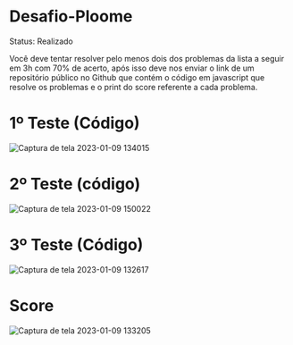 # Desafio-Ploome

Status: Realizado

Você deve tentar resolver pelo menos dois dos problemas da lista a seguir em 3h com 70%
de acerto, após isso deve nos enviar o link de um repositório público no Github que contém
o código em javascript que resolve os problemas e o print do score referente a cada
problema.

# 1º Teste (Código)
![Captura de tela 2023-01-09 134015](https://user-images.githubusercontent.com/121637200/211388703-0f6d3540-6864-4224-93b5-50fd0f674928.png)
# 2º Teste (código)
![Captura de tela 2023-01-09 150022](https://user-images.githubusercontent.com/121637200/211388833-fd53a78e-3d01-4022-8e8a-898b2a368c1f.png)
# 3º Teste (Código)
![Captura de tela 2023-01-09 132617](https://user-images.githubusercontent.com/121637200/211388948-dddf26c1-fa27-486e-b357-f9e0d880e6a9.png)

# Score
![Captura de tela 2023-01-09 133205](https://user-images.githubusercontent.com/121637200/211389195-348305a1-36c6-427e-8a45-5e8331c9a9c4.png)

